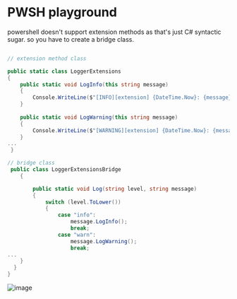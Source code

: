 # PWSH playground


powershell doesn't support extension methods as that's just C# syntactic sugar. so you have to create a bridge class.


```csharp

// extension method class

public static class LoggerExtensions
{
    public static void LogInfo(this string message)
    {
        Console.WriteLine($"[INFO][extension] {DateTime.Now}: {message}");
    }
 
    public static void LogWarning(this string message)
    {
        Console.WriteLine($"[WARNING][extension] {DateTime.Now}: {message}");
    }
...
 }

// bridge class
 public class LoggerExtensionsBridge
    {

        public static void Log(string level, string message)
        {
            switch (level.ToLower())
            {
                case "info":
                    message.LogInfo();
                    break;
                case "warn":
                    message.LogWarning();
                    break;
...
    }
  }
}
```

![image](https://github.com/user-attachments/assets/e7ec6b2a-b71a-4cef-86f1-659909d5544a)

